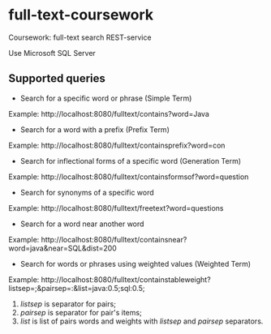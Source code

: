 # full-text-coursework

Coursework: full-text search REST-service

Use Microsoft SQL Server

## Supported queries

* Search for a specific word or phrase (Simple Term)

Example: http://localhost:8080/fulltext/contains?word=Java

* Search for a word with a prefix (Prefix Term)

Example: http://localhost:8080/fulltext/containsprefix?word=con

* Search for inflectional forms of a specific word (Generation Term)

Example: http://localhost:8080/fulltext/containsformsof?word=question

* Search for synonyms of a specific word

Example: http://localhost:8080/fulltext/freetext?word=questions

* Search for a word near another word

Example: http://localhost:8080/fulltext/containsnear?word=java&near=SQL&dist=200

* Search for words or phrases using weighted values (Weighted Term)

Example: http://localhost:8080/fulltext/containstableweight?listsep=;&pairsep=:&list=java:0.5;sql:0.5;

1. *listsep* is separator for pairs;
2. *pairsep* is separator for pair's items;
3. *list* is list of pairs words and weights with *listsep* and *pairsep* separators.